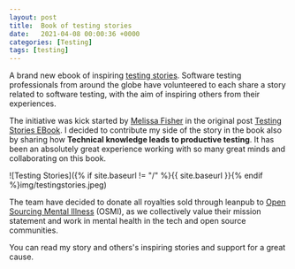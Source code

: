 ```yaml
---
layout: post
title:  Book of testing stories
date:   2021-04-08 00:00:36 +0000
categories: [Testing]
tags: [testing]
---
```


A brand new ebook of inspiring [testing stories](https://leanpub.com/testing_stories/). Software testing professionals from around the globe have volunteered to each share a story related to software testing, with the aim of inspiring others from their experiences.

<!--more-->

The initiative was kick started by [Melissa Fisher](https://twitter.com/fishoutthebox) in the original post [Testing Stories EBook](https://fishoutthebox.medium.com/testing-stories-ebook-a389ffd6b54b).  I decided to contribute my side of the story in the book also by sharing how **Technical knowledge leads to productive testing**. It has been an absolutely great experience working with so many great minds and collaborating on this book.

![Testing Stories]({% if site.baseurl != "/" %}{{ site.baseurl }}{% endif %}img/testingstories.jpeg)

The team have decided to donate all royalties sold through leanpub to [Open Sourcing Mental Illness](https://osmihelp.org/) (OSMI), as we collectively value their mission statement and work in mental health in the tech and open source communities.

You can read my story and others's inspiring stories and support for a great cause.
